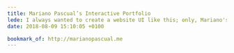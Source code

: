 ```yaml
---
title: Mariano Pascual’s Interactive Portfolio
lede: I always wanted to create a website UI like this; only, Mariano's done it 10× better than I ever dreamed of. Such a delightful experience.
date: 2018-08-09 15:10:05 +0100

bookmark_of: http://marianopascual.me
---
```


